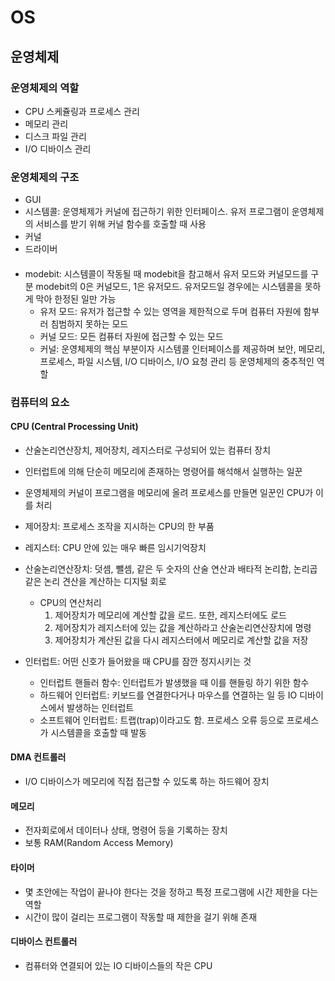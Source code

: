 # OS
## 운영체제
### 운영체제의 역할
- CPU 스케쥴링과 프로세스 관리
- 메모리 관리
- 디스크 파일 관리
- I/O 디바이스 관리

### 운영체제의 구조
- GUI
- 시스템콜: 운영체제가 커널에 접근하기 위한 인터페이스.
유저 프로그램이 운영체제의 서비스를 받기 위해 커널 함수를 호출할 때 사용
- 커널
- 드라이버
####

- modebit: 시스템콜이 작동될 때 modebit을 참고해서 유저 모드와 커널모드를 구분
modebit의 0은 커널모드, 1은 유저모드. 유저모드일 경우에는 시스템콜을 못하게 막아 한정된 일만 가능
  - 유저 모드: 유저가 접근할 수 있는 영역을 제한적으로 두며 컴퓨터 자원에 함부러 침범하지 못하는 모드
  - 커널 모드: 모든 컴퓨터 자원에 접근할 수 있는 모드
  - 커널: 운영체제의 핵심 부분이자 시스템콜 인터페이스를 제공하며 
  보안, 메모리, 프로세스, 파일 시스템, I/O 디바이스, I/O 요청 관리 등 운영체제의 중추적인 역할

### 컴퓨터의 요소
#### CPU (Central Processing Unit)
- 산술논리연산장치, 제어장치, 레지스터로 구성되어 있는 컴퓨터 장치
- 인터럽트에 의해 단순히 메모리에 존재하는 명령어를 해석해서 실행하는 일꾼
- 운영체제의 커널이 프로그램을 메모리에 올려 프로세스를 만들면 일꾼인 CPU가 이를 처리

- 제어장치: 프로세스 조작을 지시하는 CPU의 한 부품
- 레지스터: CPU 안에 있는 매우 빠른 임시기억장치
- 산술논리연산장치: 덧셈, 뺄셈, 같은 두 숫자의 산술 연산과 배타적 논리합, 논리곱 같은 논리 견산을 계산하는 디지털 회로

  - CPU의 연산처리
    1. 제어장치가 메모리에 계산할 값을 로드. 또한, 레지스터에도 로드
    2. 제어장치가 레지스터에 있는 값을 계산하라고 산술논리연산장치에 명령
    3. 제어장치가 계산된 값을 다시 레지스터에서 메모리로 계산할 값을 저장
  
- 인터럽트: 어떤 신호가 들어왔을 때 CPU를 잠깐 정지시키는 것
  - 인터럽트 핸들러 함수: 인터럽트가 발생했을 때 이를 핸들링 하기 위한 함수
  - 하드웨어 인터럽트: 키보드를 연결한다거나 마우스를 연결하는 일 등 IO 디바이스에서 발생하는 인터럽트
  - 소프트웨어 인터럽트: 트랩(trap)이라고도 함. 프로세스 오류 등으로 프로세스가 시스템콜을 호출할 때 발동

#### DMA 컨트롤러
- I/O 디바이스가 메모리에 직접 접근할 수 있도록 하는 하드웨어 장치

#### 메모리
- 전자회로에서 데이터나 상태, 명령어 등을 기록하는 장치
- 보통 RAM(Random Access Memory)

#### 타이머
- 몇 초안에는 작업이 끝나야 한다는 것을 정하고 특정 프로그램에 시간 제한을 다는 역할
- 시간이 많이 걸리는 프로그램이 작동할 때 제한을 걸기 위해 존재

#### 디바이스 컨트롤러
- 컴퓨터와 연결되어 있는 IO 디바이스들의 작은 CPU
